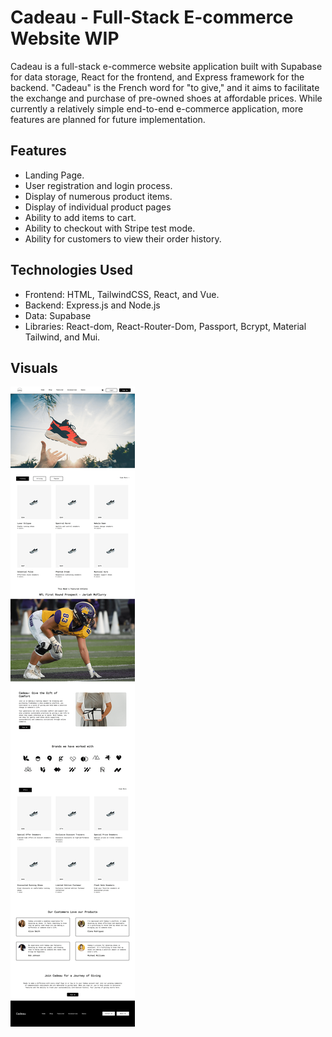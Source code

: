# Cadeau - Full-Stack E-commerce Website WIP

Cadeau is a full-stack e-commerce website application built with Supabase for data storage, React for the frontend, and Express framework for the backend. "Cadeau" is the French word for "to give," and it aims to facilitate the exchange and purchase of pre-owned shoes at affordable prices. While currently a relatively simple end-to-end e-commerce application, more features are planned for future implementation.

## Features

- Landing Page.
- User registration and login process.
- Display of numerous product items.
- Display of individual product pages
- Ability to add items to cart.
- Ability to checkout with Stripe test mode.
- Ability for customers to view their order history.

## Technologies Used

- Frontend: HTML, TailwindCSS, React, and Vue.
- Backend: Express.js and Node.js
- Data: Supabase
- Libraries: React-dom, React-Router-Dom, Passport, Bcrypt, Material Tailwind, and Mui.

## Visuals

![HomePage](<appimages/localhost_5173_%20(1).png>)
